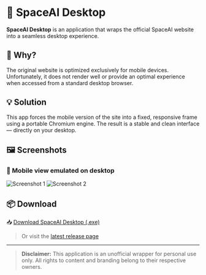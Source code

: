 # 🚀 SpaceAI Desktop

**SpaceAI Desktop** is an application that wraps the official SpaceAI website into a seamless desktop experience.


## 📱 Why?

The original website is optimized exclusively for mobile devices. Unfortunately, it does not render well or provide an optimal experience when accessed from a standard desktop browser.


## 💡 Solution

This app forces the mobile version of the site into a fixed, responsive frame using a portable Chromium engine. The result is a stable and clean interface — directly on your desktop.


## 🖼️ Screenshots

### 📲 Mobile view emulated on desktop

![Screenshot 1](https://raw.githubusercontent.com/mndfck/SpaceAI-Desktop/assets/refs/heads/images/SpaceAI_desktop_1.png)
![Screenshot 2](https://raw.githubusercontent.com/mndfck/SpaceAI-Desktop/assets/refs/heads/images/SpaceAI_desktop_2.png)


## 📦 Download

📥 [Download SpaceAI Desktop (.exe)](https://github.com/mndfck/SpaceAI-Desktop/releases/download/SpaceAI.Desktop/SpaceAI.Desktop.exe)

> Or visit the [latest release page](https://github.com/mndfck/SpaceAI-Desktop/releases/tag/SpaceAI.Desktop)

---

> **Disclaimer:** This application is an unofficial wrapper for personal use only. All rights to content and branding belong to their respective owners.
